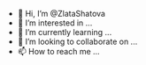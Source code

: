 - 👋 Hi, I’m @ZlataShatova
- 👀 I’m interested in ...
- 🌱 I’m currently learning ...
- 💞️ I’m looking to collaborate on ...
- 📫 How to reach me ...
